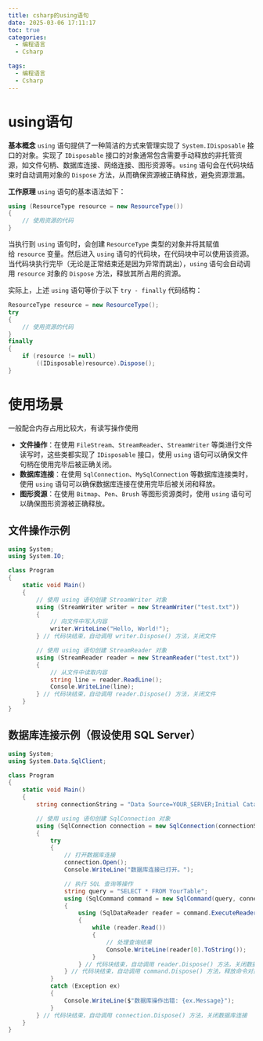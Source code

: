```yaml
---
title: csharp的using语句
date: 2025-03-06 17:11:17
toc: true
categories:
  - 编程语言
  - Csharp

tags:
  - 编程语言
  - Csharp
---
```


# using语句
**基本概念**
`using` 语句提供了一种简洁的方式来管理实现了 `System.IDisposable` 接口的对象。实现了 `IDisposable` 接口的对象通常包含需要手动释放的非托管资源，如文件句柄、数据库连接、网络连接、图形资源等。`using` 语句会在代码块结束时自动调用对象的 `Dispose` 方法，从而确保资源被正确释放，避免资源泄漏。

**工作原理**
`using` 语句的基本语法如下：
```cs
using (ResourceType resource = new ResourceType())
{
    // 使用资源的代码
}
```
当执行到 `using` 语句时，会创建 `ResourceType` 类型的对象并将其赋值给 `resource` 变量。然后进入 `using` 语句的代码块，在代码块中可以使用该资源。当代码块执行完毕（无论是正常结束还是因为异常而跳出），`using` 语句会自动调用 `resource` 对象的 `Dispose` 方法，释放其所占用的资源。


实际上，上述 `using` 语句等价于以下 `try - finally` 代码结构：
```cs
ResourceType resource = new ResourceType();
try
{
    // 使用资源的代码
}
finally
{
    if (resource != null)
        ((IDisposable)resource).Dispose();
}
```

# 使用场景
一般配合内存占用比较大，有读写操作使用
- **文件操作**：在使用 `FileStream`、`StreamReader`、`StreamWriter` 等类进行文件读写时，这些类都实现了 `IDisposable` 接口，使用 `using` 语句可以确保文件句柄在使用完毕后被正确关闭。
- **数据库连接**：在使用 `SqlConnection`、`MySqlConnection` 等数据库连接类时，使用 `using` 语句可以确保数据库连接在使用完毕后被关闭和释放。
- **图形资源**：在使用 `Bitmap`、`Pen`、`Brush` 等图形资源类时，使用 `using` 语句可以确保图形资源被正确释放。

## 文件操作示例
```cs
using System;
using System.IO;

class Program
{
    static void Main()
    {
        // 使用 using 语句创建 StreamWriter 对象
        using (StreamWriter writer = new StreamWriter("test.txt"))
        {
            // 向文件中写入内容
            writer.WriteLine("Hello, World!");
        } // 代码块结束，自动调用 writer.Dispose() 方法，关闭文件

        // 使用 using 语句创建 StreamReader 对象
        using (StreamReader reader = new StreamReader("test.txt"))
        {
            // 从文件中读取内容
            string line = reader.ReadLine();
            Console.WriteLine(line);
        } // 代码块结束，自动调用 reader.Dispose() 方法，关闭文件
    }
}
```


## 数据库连接示例（假设使用 SQL Server）
```cs
using System;
using System.Data.SqlClient;

class Program
{
    static void Main()
    {
        string connectionString = "Data Source=YOUR_SERVER;Initial Catalog=YOUR_DATABASE;User ID=YOUR_USER;Password=YOUR_PASSWORD";

        // 使用 using 语句创建 SqlConnection 对象
        using (SqlConnection connection = new SqlConnection(connectionString))
        {
            try
            {
                // 打开数据库连接
                connection.Open();
                Console.WriteLine("数据库连接已打开。");

                // 执行 SQL 查询等操作
                string query = "SELECT * FROM YourTable";
                using (SqlCommand command = new SqlCommand(query, connection))
                {
                    using (SqlDataReader reader = command.ExecuteReader())
                    {
                        while (reader.Read())
                        {
                            // 处理查询结果
                            Console.WriteLine(reader[0].ToString());
                        }
                    } // 代码块结束，自动调用 reader.Dispose() 方法，关闭数据读取器
                } // 代码块结束，自动调用 command.Dispose() 方法，释放命令对象
            }
            catch (Exception ex)
            {
                Console.WriteLine($"数据库操作出错: {ex.Message}");
            }
        } // 代码块结束，自动调用 connection.Dispose() 方法，关闭数据库连接
    }
}
```